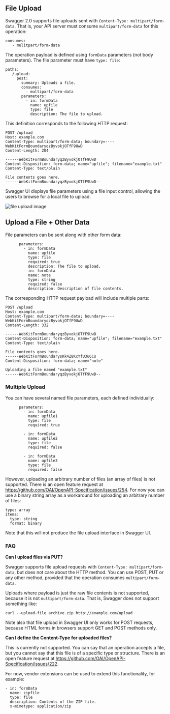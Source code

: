 ## File Upload
Swagger 2.0 supports file uploads sent with `Content-Type: multipart/form-data`. That is, your API server must consume `multipart/form-data` for this operation:
```
consumes:
   - mulitpart/form-data
```

The operation payload is defined using `formData` parameters (not body parameters). The file parameter must have `type: file`:

```
paths:
   /upload:
     post:
       summary: Uploads a file.
       consumes:
         - multipart/form-data
       parameters:
         - in: formData
           name: upfile
           type: file
           description: The file to upload.
```

This definition corresponds to the following HTTP request:
```
POST /upload
Host: example.com
Content-Type: multipart/form-data; boundary=----WebKitFormBoundaryqzByvokjOTfF9UwD
Content-Length: 204

------WebKitFormBoundaryqzByvokjOTfF9UwD
Content-Disposition: form-data; name="upfile"; filename="example.txt"
Content-Type: text/plain

File contents goes here.
------WebKitFormBoundaryqzByvokjOTfF9UwD--
```

Swagger UI displays file parameters using a file input control, allowing the users to browse for a local file to upload.

![file upload image](https://raw.githubusercontent.com/swagger-api/swagger.io/wordpress/images/docs/swagger-spec-documentation-3.PNG)

## Upload a File + Other Data
File parameters can be sent along with other form data:
```
      parameters:
        - in: formData
          name: upfile
          type: file
          required: true
          description: The file to upload.
        - in: formData
          name: note
          type: string
          required: false
          description: Description of file contents.
```

The corresponding HTTP request payload will include multiple parts:

```
POST /upload
Host: example.com
Content-Type: multipart/form-data; boundary=----WebKitFormBoundaryqzByvokjOTfF9UwD
Content-Length: 332

------WebKitFormBoundaryqzByvokjOTfF9UwD
Content-Disposition: form-data; name="upfile"; filename="example.txt"
Content-Type: text/plain

File contents goes here.
------WebKitFormBoundarysKk4Z8KcYfU3u6Cs
Content-Disposition: form-data; name="note"

Uploading a file named "example.txt"
------WebKitFormBoundaryqzByvokjOTfF9UwD--
```

### Multiple Upload
You can have several named file parameters, each defined individually:

```
      parameters:
        - in: formData
          name: upfile1
          type: file
          required: true

        - in: formData
          name: upfile2
          type: file
          required: false

        - in: formData
          name: upfile3
          type: file
          required: false
```

However, uploading an arbitrary number of files (an array of files) is not supported. There is an open feature request at https://github.com/OAI/OpenAPI-Specification/issues/254. For now you can use a binary string array as a workaround for uploading an arbitrary number of files:

```
type: array
items:
  type: string
  format: binary
```

Note that this will not produce the file upload interface in Swagger UI.

### FAQ
**Can I upload files via PUT?**

Swagger supports file upload requests with `Content-Type: multipart/form-data`, but does not care about the HTTP method. You can use POST, PUT or any other method, provided that the operation consumes `multipart/form-data`.

Uploads where payload is just the raw file contents is not supported, because it is not `multipart/form-data`. That is, Swagger does not support something like:

`curl --upload-file archive.zip http://example.com/upload`

Note also that file upload in Swagger UI only works for POST requests, because HTML forms in browsers support GET and POST methods only.

**Can I define the Content-Type for uploaded files?**

This is currently not supported. You can say that an operation accepts a file, but you cannot say that this file is of a specific type or structure. There is an open feature request at https://github.com/OAI/OpenAPI-Specification/issues/222.

For now, vendor extensions <insert link anchor> can be used to extend this functionality, for example:

```
- in: formData
  name: zipfile
  type: file
  description: Contents of the ZIP file.
  x-mimetype: application/zip
```
